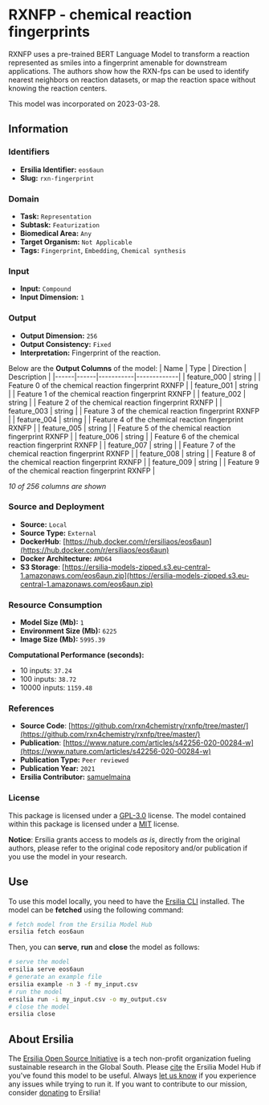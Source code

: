 # RXNFP - chemical reaction fingerprints

RXNFP uses a pre-trained BERT Language Model to transform a reaction represented as smiles into a fingerprint amenable for downstream applications. The authors show how the RXN-fps can be used to identify nearest neighbors on reaction datasets, or map the reaction space without knowing the reaction centers.

This model was incorporated on 2023-03-28.

## Information
### Identifiers
- **Ersilia Identifier:** `eos6aun`
- **Slug:** `rxn-fingerprint`

### Domain
- **Task:** `Representation`
- **Subtask:** `Featurization`
- **Biomedical Area:** `Any`
- **Target Organism:** `Not Applicable`
- **Tags:** `Fingerprint`, `Embedding`, `Chemical synthesis`

### Input
- **Input:** `Compound`
- **Input Dimension:** `1`

### Output
- **Output Dimension:** `256`
- **Output Consistency:** `Fixed`
- **Interpretation:** Fingerprint of the reaction.

Below are the **Output Columns** of the model:
| Name | Type | Direction | Description |
|------|------|-----------|-------------|
| feature_000 | string |  | Feature 0 of the chemical reaction fingerprint RXNFP |
| feature_001 | string |  | Feature 1 of the chemical reaction fingerprint RXNFP |
| feature_002 | string |  | Feature 2 of the chemical reaction fingerprint RXNFP |
| feature_003 | string |  | Feature 3 of the chemical reaction fingerprint RXNFP |
| feature_004 | string |  | Feature 4 of the chemical reaction fingerprint RXNFP |
| feature_005 | string |  | Feature 5 of the chemical reaction fingerprint RXNFP |
| feature_006 | string |  | Feature 6 of the chemical reaction fingerprint RXNFP |
| feature_007 | string |  | Feature 7 of the chemical reaction fingerprint RXNFP |
| feature_008 | string |  | Feature 8 of the chemical reaction fingerprint RXNFP |
| feature_009 | string |  | Feature 9 of the chemical reaction fingerprint RXNFP |

_10 of 256 columns are shown_
### Source and Deployment
- **Source:** `Local`
- **Source Type:** `External`
- **DockerHub**: [https://hub.docker.com/r/ersiliaos/eos6aun](https://hub.docker.com/r/ersiliaos/eos6aun)
- **Docker Architecture:** `AMD64`
- **S3 Storage**: [https://ersilia-models-zipped.s3.eu-central-1.amazonaws.com/eos6aun.zip](https://ersilia-models-zipped.s3.eu-central-1.amazonaws.com/eos6aun.zip)

### Resource Consumption
- **Model Size (Mb):** `1`
- **Environment Size (Mb):** `6225`
- **Image Size (Mb):** `5995.39`

**Computational Performance (seconds):**
- 10 inputs: `37.24`
- 100 inputs: `38.72`
- 10000 inputs: `1159.48`

### References
- **Source Code**: [https://github.com/rxn4chemistry/rxnfp/tree/master/](https://github.com/rxn4chemistry/rxnfp/tree/master/)
- **Publication**: [https://www.nature.com/articles/s42256-020-00284-w](https://www.nature.com/articles/s42256-020-00284-w)
- **Publication Type:** `Peer reviewed`
- **Publication Year:** `2021`
- **Ersilia Contributor:** [samuelmaina](https://github.com/samuelmaina)

### License
This package is licensed under a [GPL-3.0](https://github.com/ersilia-os/ersilia/blob/master/LICENSE) license. The model contained within this package is licensed under a [MIT](LICENSE) license.

**Notice**: Ersilia grants access to models _as is_, directly from the original authors, please refer to the original code repository and/or publication if you use the model in your research.


## Use
To use this model locally, you need to have the [Ersilia CLI](https://github.com/ersilia-os/ersilia) installed.
The model can be **fetched** using the following command:
```bash
# fetch model from the Ersilia Model Hub
ersilia fetch eos6aun
```
Then, you can **serve**, **run** and **close** the model as follows:
```bash
# serve the model
ersilia serve eos6aun
# generate an example file
ersilia example -n 3 -f my_input.csv
# run the model
ersilia run -i my_input.csv -o my_output.csv
# close the model
ersilia close
```

## About Ersilia
The [Ersilia Open Source Initiative](https://ersilia.io) is a tech non-profit organization fueling sustainable research in the Global South.
Please [cite](https://github.com/ersilia-os/ersilia/blob/master/CITATION.cff) the Ersilia Model Hub if you've found this model to be useful. Always [let us know](https://github.com/ersilia-os/ersilia/issues) if you experience any issues while trying to run it.
If you want to contribute to our mission, consider [donating](https://www.ersilia.io/donate) to Ersilia!
